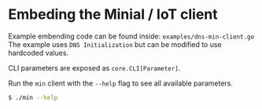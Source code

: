 # Embeding the Minial / IoT client
Example embending code can be found inside:
`examples/dns-min-client.go`
The example uses `DNS Initialization` but can be modified to use hardcoded values.

CLI parameters are exposed as `core.CLI[Parameter]`.

Run the `min` client with the `--help` flag to see all available parameters.
```bash
$ ./min --help
```
